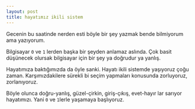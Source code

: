 ```yaml
---
layout: post
title: hayatımız ikili sistem
---
```


Gecenin bu saatinde nerden esti böyle bir şey yazmak bende bilmiyorum ama yazıyorum. 

Bilgisayar `0` ve `1` lerden başka bir şeyden anlamaz aslında. Çok basit düşünecek olursak bilgisayar için bir şey ya doğrudur ya yanlış.

Hayatımıza baktığımızda da öyle sanki. Hayatı ikili sistemde yaşıyoruz çoğu zaman. Karşımızdakilere sürekli bi seçim yapmaları konusunda zorluyoruz, zorlanıyoruz. 

Böyle olunca doğru-yanlış, güzel-çirkin, giriş-çıkış, evet-hayır lar sarıyor hayatımızı. Yani `0` ve `1`lerle yaşamaya başlıyoruz. 


